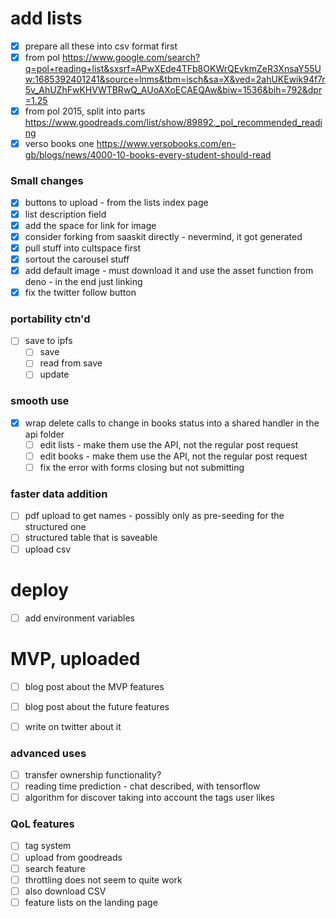 # add lists

- [x] prepare all these into csv format first
- [x] from pol
      https://www.google.com/search?q=pol+reading+list&sxsrf=APwXEde4TFb8OKWrQEvkmZeR3XnsaY55Uw:1685392401241&source=lnms&tbm=isch&sa=X&ved=2ahUKEwik94f7r5v_AhUZhFwKHVWTBRwQ_AUoAXoECAEQAw&biw=1536&bih=792&dpr=1.25
- [x] from pol 2015, split into parts
      https://www.goodreads.com/list/show/89892._pol_recommended_reading
- [x] verso books one
      https://www.versobooks.com/en-gb/blogs/news/4000-10-books-every-student-should-read

### Small changes

- [x] buttons to upload - from the lists index page
- [x] list description field
- [x] add the space for link for image
- [x] consider forking from saaskit directly - nevermind, it got generated
- [x] pull stuff into cultspace first
- [x] sortout the carousel stuff
- [x] add default image - must download it and use the asset function from
      deno - in the end just linking
- [x] fix the twitter follow button

### portability ctn'd

- [ ] save to ipfs
  - [ ] save
  - [ ] read from save
  - [ ] update

### smooth use

- [x] wrap delete calls to change in books status into a shared handler in the
      api folder
  - [ ] edit lists - make them use the API, not the regular post request
  - [ ] edit books - make them use the API, not the regular post request
  - [ ] fix the error with forms closing but not submitting

### faster data addition

- [ ] pdf upload to get names - possibly only as pre-seeding for the structured
      one
- [ ] structured table that is saveable
- [ ] upload csv

# deploy

- [ ] add environment variables

# MVP, uploaded

- [ ] blog post about the MVP features
- [ ] blog post about the future features

- [ ] write on twitter about it

### advanced uses

- [ ] transfer ownership functionality?
- [ ] reading time prediction - chat described, with tensorflow
- [ ] algorithm for discover taking into account the tags user likes

### QoL features

- [ ] tag system
- [ ] upload from goodreads
- [ ] search feature
- [ ] throttling does not seem to quite work
- [ ] also download CSV
- [ ] feature lists on the landing page
